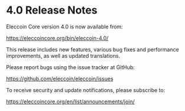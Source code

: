 4.0 Release Notes
==================

Eleccoin Core version 4.0 is now available from:

  <https://eleccoincore.org/bin/eleccoin-4.0/>

This release includes new features, various bug fixes and performance
improvements, as well as updated translations.

Please report bugs using the issue tracker at GitHub:

  <https://github.com/eleccoin/eleccoin/issues>

To receive security and update notifications, please subscribe to:

  <https://eleccoincore.org/en/list/announcements/join/>

